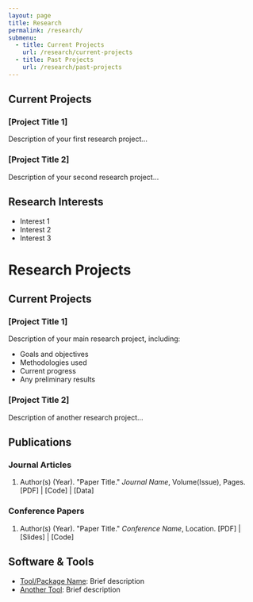 ```yaml
---
layout: page
title: Research
permalink: /research/
submenu:
  - title: Current Projects
    url: /research/current-projects
  - title: Past Projects
    url: /research/past-projects
---
```


## Current Projects

### [Project Title 1]
Description of your first research project...

### [Project Title 2]
Description of your second research project...

## Research Interests
- Interest 1
- Interest 2
- Interest 3


# Research Projects

## Current Projects

### [Project Title 1]
Description of your main research project, including:
- Goals and objectives
- Methodologies used
- Current progress
- Any preliminary results

### [Project Title 2]
Description of another research project...

## Publications

### Journal Articles
1. Author(s) (Year). "Paper Title." *Journal Name*, Volume(Issue), Pages.
   [PDF] | [Code] | [Data]

### Conference Papers
1. Author(s) (Year). "Paper Title." *Conference Name*, Location.
   [PDF] | [Slides] | [Code]

## Software & Tools
- [Tool/Package Name](link): Brief description
- [Another Tool](link): Brief description
